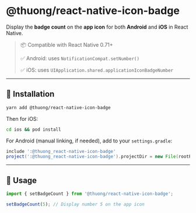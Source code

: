 # @thuong/react-native-icon-badge

Display the **badge count** on the **app icon** for both **Android** and **iOS** in React Native.

> 📦 Compatible with React Native 0.71+
>
> ✅ Android: uses `NotificationCompat.setNumber()`
>
> ✅ iOS: uses `UIApplication.shared.applicationIconBadgeNumber`

---

## 🚀 Installation

```bash
yarn add @thuong/react-native-icon-badge
```

Then for iOS:

```bash
cd ios && pod install
```

For Android (manual linking, if needed), add to your `settings.gradle`:

```groovy
include ':@thuong_react-native-icon-badge'
project(':@thuong_react-native-icon-badge').projectDir = new File(rootProject.projectDir, '../node_modules/@thuong/react-native-icon-badge/android')
```

---

## 🧠 Usage

```ts
import { setBadgeCount } from '@thuong/react-native-icon-badge';

setBadgeCount(5); // Display number 5 on the app icon
```
